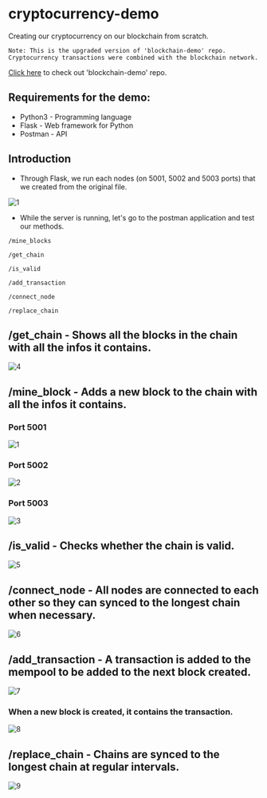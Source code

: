 # cryptocurrency-demo
Creating our cryptocurrency on our blockchain from scratch.  

``
Note: This is the upgraded version of 'blockchain-demo' repo. Cryptocurrency transactions were combined with the blockchain network.
``                                     

[Click here](https://github.com/ErayBD/blockchain-demo/) to check out 'blockchain-demo' repo.

## Requirements for the demo:
* Python3 - Programming language
* Flask - Web framework for Python
* Postman - API

## Introduction

* Through Flask, we run each nodes (on 5001, 5002 and 5003 ports) that we created from the original file.

![1](https://user-images.githubusercontent.com/71061070/192102601-057d587c-1f95-427a-92c7-c2977b5cc203.jpg)

* While the server is running, let's go to the postman application and test our methods.
```
/mine_blocks
```
```
/get_chain
```
```
/is_valid
```
```
/add_transaction
```
```
/connect_node
```
```
/replace_chain
```

## /get_chain - Shows all the blocks in the chain with all the infos it contains.

![4](https://user-images.githubusercontent.com/71061070/192103485-d321983e-214f-43c1-8c1b-eb5cbad3c464.jpg)

## /mine_block - Adds a new block to the chain with all the infos it contains.

### Port 5001
![1](https://user-images.githubusercontent.com/71061070/192103488-8b372dd3-a463-43db-b7fd-2075a2431518.jpg)

### Port 5002
![2](https://user-images.githubusercontent.com/71061070/192103489-e158c29f-92c7-412b-9562-707b8d2d1b30.jpg)

### Port 5003
![3](https://user-images.githubusercontent.com/71061070/192103491-6e12d6a4-2a19-4c04-bb8b-54f36b895ffb.jpg)


## /is_valid - Checks whether the chain is valid.

![5](https://user-images.githubusercontent.com/71061070/192103605-f259d75d-6bfb-4d0e-b97c-33c99269542e.jpg)

## /connect_node - All nodes are connected to each other so they can synced to the longest chain when necessary.

![6](https://user-images.githubusercontent.com/71061070/192103963-aefd3906-a91f-4488-95e0-60a96ba436cf.jpg)

## /add_transaction - A transaction is added to the mempool to be added to the next block created.

![7](https://user-images.githubusercontent.com/71061070/192104163-ac091cb5-2a25-42c0-96e4-bb02d5ca08d1.jpg)

### When a new block is created, it contains the transaction.
![8](https://user-images.githubusercontent.com/71061070/192104281-c112357c-5454-4ac1-aeb8-b97da056c8c6.jpg)

## /replace_chain - Chains are synced to the longest chain at regular intervals.

![9](https://user-images.githubusercontent.com/71061070/192104427-e065a4fd-0cce-4b8a-9df0-b63eadd88b26.jpg)
